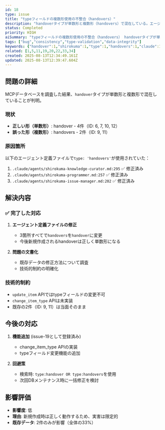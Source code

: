 ```yaml
---
id: 18
type: issue
title: "typeフィールドの複数形使用の不整合（handovers）"
description: "handoverタイプが単数形と複数形（handovers）で混在している。エージェント定義ファイルで複数形が使われている。"
status: Completed
priority: HIGH
aiSummary: "typeフィールドの複数形使用の不整合（handovers） handoverタイプが単数形と複数形（handovers）で混在している。エージェント定義ファイルで複数形が使われている。 ## 問題の詳細\n\nMCPデータベースを調査した結果、`handover`タイプが単数形と複数形で混在していることが判明。\n\n### 現状\n- **正しい形（単数形）**: handover - 4件（ID: 6"
tags: ["bug","consistency","type-validation","data-integrity"]
keywords: {"handover":1,"shirokuma":1,"type":1,"handovers":1,"claude":1}
related: [1,5,11,19,20,22,33,34]
created: 2025-08-13T12:34:49.161Z
updated: 2025-08-13T12:39:47.604Z
---
```


## 問題の詳細

MCPデータベースを調査した結果、`handover`タイプが単数形と複数形で混在していることが判明。

### 現状
- **正しい形（単数形）**: handover - 4件（ID: 6, 7, 10, 12）
- **誤った形（複数形）**: handovers - 2件（ID: 9, 11）

### 原因箇所
以下のエージェント定義ファイルで`type: 'handovers'`が使用されていた：

1. `.claude/agents/shirokuma-knowledge-curator.md:295` ✅ 修正済み
2. `.claude/agents/shirokuma-programmer.md:257` ✅ 修正済み
3. `.claude/agents/shirokuma-issue-manager.md:202` ✅ 修正済み

## 解決内容

### ✅ 完了した対応
1. **エージェント定義ファイルの修正**
   - 3箇所すべてで`handovers`を`handover`に変更
   - 今後新規作成されるhandoverは正しく単数形になる

2. **問題の文書化**
   - 既存データの修正方法について調査
   - 技術的制約の明確化

### 技術的制約
- `update_item` APIではtypeフィールドの変更不可
- `change_item_type` APIは未実装
- 既存の2件（ID: 9, 11）は当面そのまま

## 今後の対応

1. **機能追加** (issue-19として登録済み)
   - change_item_type APIの実装
   - typeフィールド変更機能の追加

2. **回避策**
   - 検索時: `type:handover OR type:handovers`を使用
   - 次回DBメンテナンス時に一括修正を検討

## 影響評価
- **影響度**: 低
- **理由**: 新規作成時は正しく動作するため、実害は限定的
- **既存データ**: 2件のみが影響（全体の33%）